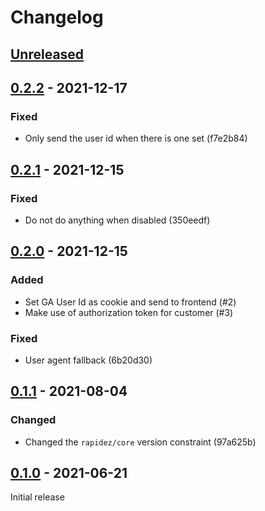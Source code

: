# Changelog

## [Unreleased](https://github.com/org/repo/compare/0.2.2...master)

## [0.2.2](https://github.com/org/repo/compare/0.2.1...0.2.2) - 2021-12-17

### Fixed

- Only send the user id when there is one set (f7e2b84)

## [0.2.1](https://github.com/org/repo/compare/0.2.0...0.2.1) - 2021-12-15

### Fixed

- Do not do anything when disabled (350eedf)

## [0.2.0](https://github.com/org/repo/compare/0.1.1...0.2.0) - 2021-12-15

### Added

- Set GA User Id as cookie and send to frontend (#2)
- Make use of authorization token for customer (#3)

### Fixed

- User agent fallback (6b20d30)

## [0.1.1](https://github.com/org/repo/compare/0.1.0...0.1.1) - 2021-08-04

### Changed

- Changed the `rapidez/core` version constraint (97a625b)

## [0.1.0](https://github.com/org/repo/compare/49c28d8edf026b2ff3ef284d4d2b398c629b7954...0.1.0) - 2021-06-21

Initial release


